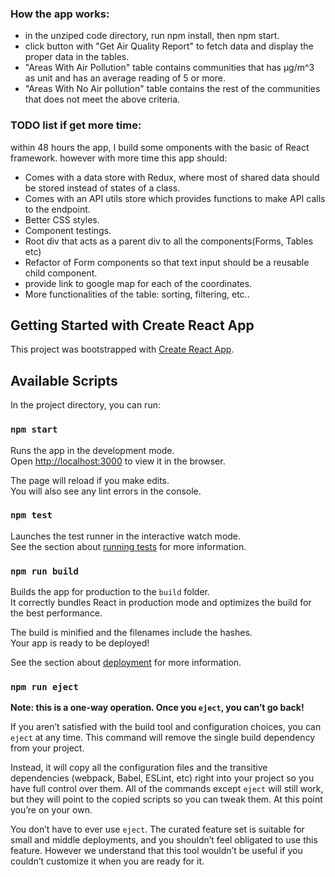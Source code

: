 ### How the app works: 
 - in the unziped code directory, run npm install, then npm start. 
 - click button with "Get Air Quality Report" to fetch data and display the proper data in the tables. 
 - "Areas With Air Pollution" table contains communities that has µg/m^3 as unit and has an average reading of 5 or more. 
 - "Areas With No Air pollution" table contains the rest of the communities that does not meet the above criteria. 

### TODO list if get more time: 
 within 48 hours the app, I build some omponents with the basic of React framework. however with more time this app should: 
  - Comes with a data store with Redux, where most of shared data should be stored instead of states of a class. 
  - Comes with an API utils store which provides functions to make API calls to the endpoint. 
  - Better CSS styles. 
  - Component testings. 
  - Root div that acts as a parent div to all the components(Forms, Tables etc)
  - Refactor of Form components so that text input should be a reusable child component. 
  - provide link to google map for each of the coordinates. 
  - More functionalities of the table: sorting, filtering, etc..

## Getting Started with Create React App

This project was bootstrapped with [Create React App](https://github.com/facebook/create-react-app).

## Available Scripts

In the project directory, you can run:

### `npm start`

Runs the app in the development mode.\
Open [http://localhost:3000](http://localhost:3000) to view it in the browser.

The page will reload if you make edits.\
You will also see any lint errors in the console.

### `npm test`

Launches the test runner in the interactive watch mode.\
See the section about [running tests](https://facebook.github.io/create-react-app/docs/running-tests) for more information.

### `npm run build`

Builds the app for production to the `build` folder.\
It correctly bundles React in production mode and optimizes the build for the best performance.

The build is minified and the filenames include the hashes.\
Your app is ready to be deployed!

See the section about [deployment](https://facebook.github.io/create-react-app/docs/deployment) for more information.

### `npm run eject`

**Note: this is a one-way operation. Once you `eject`, you can’t go back!**

If you aren’t satisfied with the build tool and configuration choices, you can `eject` at any time. This command will remove the single build dependency from your project.

Instead, it will copy all the configuration files and the transitive dependencies (webpack, Babel, ESLint, etc) right into your project so you have full control over them. All of the commands except `eject` will still work, but they will point to the copied scripts so you can tweak them. At this point you’re on your own.

You don’t have to ever use `eject`. The curated feature set is suitable for small and middle deployments, and you shouldn’t feel obligated to use this feature. However we understand that this tool wouldn’t be useful if you couldn’t customize it when you are ready for it.